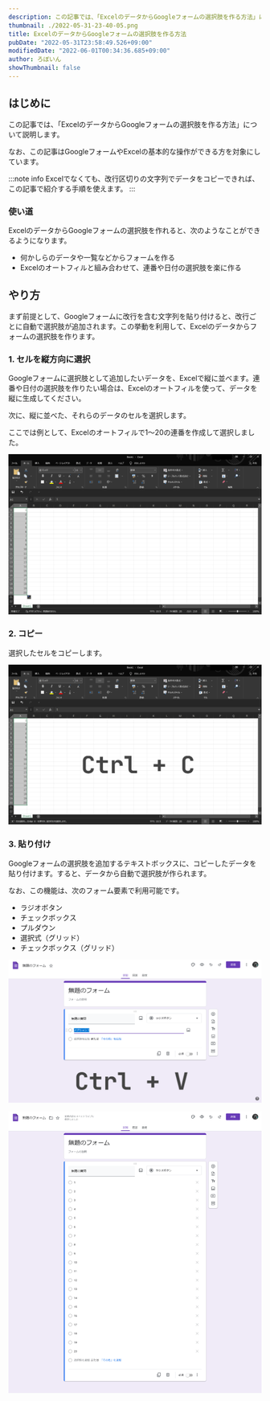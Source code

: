 ```yaml
---
description: この記事では、「ExcelのデータからGoogleフォームの選択肢を作る方法」について説明します。改行区切りの文字列でデータをコピーし、Googleフォームに貼り付けることで、自動的に選択肢が追加されます。
thumbnail: ./2022-05-31-23-40-05.png
title: ExcelのデータからGoogleフォームの選択肢を作る方法
pubDate: "2022-05-31T23:58:49.526+09:00"
modifiedDate: "2022-06-01T00:34:36.685+09:00"
author: ろぼいん
showThumbnail: false
---
```


## はじめに

この記事では、「ExcelのデータからGoogleフォームの選択肢を作る方法」について説明します。

なお、この記事はGoogleフォームやExcelの基本的な操作ができる方を対象にしています。

:::note info
Excelでなくても、改行区切りの文字列でデータをコピーできれば、この記事で紹介する手順を使えます。
:::

### 使い道

ExcelのデータからGoogleフォームの選択肢を作れると、次のようなことができるようになります。

- 何かしらのデータや一覧などからフォームを作る
- Excelのオートフィルと組み合わせて、連番や日付の選択肢を楽に作る

## やり方

まず前提として、Googleフォームに改行を含む文字列を貼り付けると、改行ごとに自動で選択肢が追加されます。この挙動を利用して、Excelのデータからフォームの選択肢を作ります。

### 1. セルを縦方向に選択

Googleフォームに選択肢として追加したいデータを、Excelで縦に並べます。連番や日付の選択肢を作りたい場合は、Excelのオートフィルを使って、データを縦に生成してください。

次に、縦に並べた、それらのデータのセルを選択します。

ここでは例として、Excelのオートフィルで1〜20の連番を作成して選択しました。

![Excelのセルを縦に選択したようす](./2022-05-31-23-34-30.png)

### 2. コピー

選択したセルをコピーします。

![選択したセルをコピーする](./2022-05-31-23-40-05.png)

### 3. 貼り付け

Googleフォームの選択肢を追加するテキストボックスに、コピーしたデータを貼り付けます。すると、データから自動で選択肢が作られます。

なお、この機能は、次のフォーム要素で利用可能です。

- ラジオボタン
- チェックボックス
- プルダウン
- 選択式（グリッド）
- チェックボックス（グリッド）

![Googleフォームのテキストボックスにデータを貼り付ける](./2022-05-31-23-42-33.png)

![自動的に選択肢が追加されたようす](./2022-05-31-23-44-12.png)
